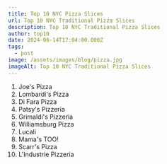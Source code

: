 ```yaml
---
title: Top 10 NYC Pizza Slices
url: Top 10 NYC Traditional Pizza Slices
description: Top 10 NYC Traditional Pizza Slices
author: top10
date: 2024-06-14T17:04:00.000Z
tags:
  - post
image: /assets/images/blog/pizza.jpg
imageAlt: Top 10 NYC Traditional Pizza Slices
---
```





1. Joe's Pizza
2. Lombardi's Pizza
3. Di Fara Pizza
4. Patsy's Pizzeria
5. Grimaldi's Pizzeria
6. Williamsburg Pizza
7. Lucali
8. Mama's TOO! 
9. Scarr's Pizza
10. L'Industrie Pizzeria
